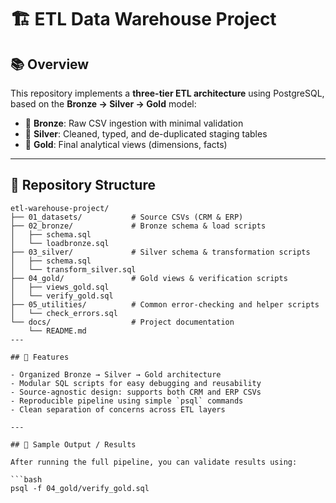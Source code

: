 # 🏗️ ETL Data Warehouse Project

## 📚 Overview  
This repository implements a **three-tier ETL architecture** using PostgreSQL, based on the **Bronze → Silver → Gold** model:

- 🥉 **Bronze**: Raw CSV ingestion with minimal validation  
- 🥈 **Silver**: Cleaned, typed, and de-duplicated staging tables  
- 🥇 **Gold**: Final analytical views (dimensions, facts)

---

## 📁 Repository Structure

```text
etl-warehouse-project/
├── 01_datasets/           # Source CSVs (CRM & ERP)
├── 02_bronze/             # Bronze schema & load scripts
│   ├── schema.sql
│   └── loadbronze.sql
├── 03_silver/             # Silver schema & transformation scripts
│   ├── schema.sql
│   └── transform_silver.sql
├── 04_gold/               # Gold views & verification scripts
│   ├── views_gold.sql
│   └── verify_gold.sql
├── 05_utilities/          # Common error-checking and helper scripts
│   └── check_errors.sql
└── docs/                  # Project documentation
    └── README.md
---

## 🚀 Features

- Organized Bronze → Silver → Gold architecture
- Modular SQL scripts for easy debugging and reusability
- Source-agnostic design: supports both CRM and ERP CSVs
- Reproducible pipeline using simple `psql` commands
- Clean separation of concerns across ETL layers

---

## 🧪 Sample Output / Results

After running the full pipeline, you can validate results using:

```bash
psql -f 04_gold/verify_gold.sql
